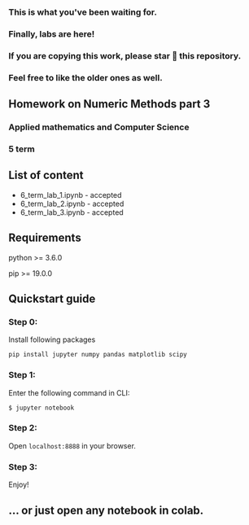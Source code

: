### This is what you've been waiting for. 
### Finally, labs are here!
### If you are copying this work, please star 🌟 this repository. 
### Feel free to like the older ones as well.

## Homework on Numeric Methods part 3
### Applied mathematics and Computer Science
### 5 term

## List of content
* 6_term_lab_1.ipynb - accepted
* 6_term_lab_2.ipynb - accepted
* 6_term_lab_3.ipynb - accepted

## Requirements
python >= 3.6.0

pip >= 19.0.0

## Quickstart guide

### Step 0: 
Install following packages

```
pip install jupyter numpy pandas matplotlib scipy
```

### Step 1: 
Enter the following command in CLI:
```
$ jupyter notebook
```

### Step 2: 
Open ``` localhost:8888 ``` in your browser.

### Step 3:
Enjoy!

## ... or just open any notebook in colab.
